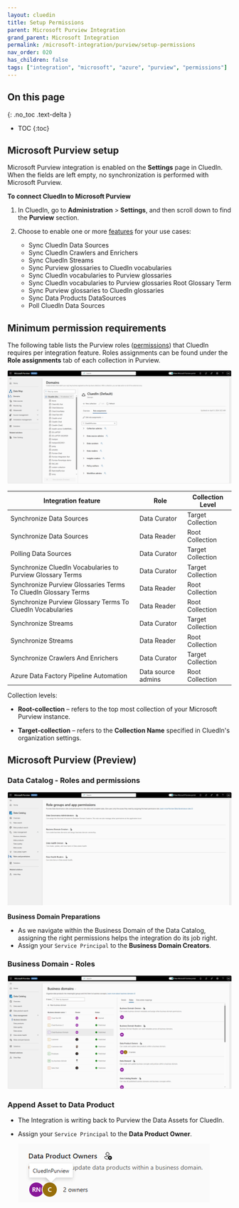 ```yaml
---
layout: cluedin
title: Setup Permissions
parent: Microsoft Purview Integration
grand_parent: Microsoft Integration
permalink: /microsoft-integration/purview/setup-permissions
nav_order: 020
has_children: false
tags: ["integration", "microsoft", "azure", "purview", "permissions"]
---
```

## On this page
{: .no_toc .text-delta }
- TOC
{:toc}

## Microsoft Purview setup

Microsoft Purview integration is enabled on the **Settings** page in CluedIn. When the fields are left empty, no synchronization is performed with Microsoft Purview.

**To connect CluedIn to Microsoft Purview**

1. In CluedIn, go to **Administration** > **Settings**, and then scroll down to find the **Purview** section.

3. Choose to enable one or more [features](/microsoft-integration/purview/introduction) for your use cases:

    - Sync CluedIn Data Sources
    - Sync CluedIn Crawlers and Enrichers
    - Sync CluedIn Streams
    - Sync Purview glossaries to CluedIn vocabularies
    - Sync CluedIn vocabularies to Purview glossaries
    - Sync CluedIn vocabularies to Purview glossaries Root Glossary Term
    - Sync Purview glossaries to CluedIn glossaries
    - Sync Data Products DataSources
    - Poll CluedIn Data Sources

## Minimum permission requirements

The following table lists the Purview roles ([permissions](https://learn.microsoft.com/en-us/azure/purview/catalog-permissions)) that CluedIn requires per integration feature. Roles assignments can be found under the **Role assignments** tab of each collection in Purview.
  
  ![Role Assignments](./media/role-assignments.png)

| Integration feature | Role | Collection Level |
| ---- | ------ | ------- |
| Synchronize Data Sources | Data Curator | Target Collection |
| Synchronize Data Sources | Data Reader | Root Collection |
| Polling Data Sources | Data Curator | Target Collection |
| Synchronize CluedIn Vocabularies to Purview Glossary Terms | Data Curator | Target Collection |
| Synchronize Purview Glossaries Terms To CluedIn Glossary Terms | Data Reader | Root Collection |
| Synchronize Purview Glossary Terms To CluedIn Vocabularies | Data Reader | Root Collection |
| Synchronize Streams | Data Curator | Target Collection |
| Synchronize Streams | Data Reader | Root Collection |
| Synchronize Crawlers And Enrichers | Data Curator | Target Collection |
| Azure Data Factory Pipeline Automation | Data source admins | Root Collection |

Collection levels:

- **Root-collection** – refers to the top most collection of your Microsoft Purview instance.

- **Target-collection** – refers to the **Collection Name** specified in CluedIn's organization settings.

## Microsoft Purview (Preview)

### Data Catalog - Roles and permissions

![Role - Data Product Owner](./media/role-groups-and-app-permissions.png)

**Business Domain Preparations**
- As we navigate within the Business Domain of the Data Catalog, assigning the right permissions helps the integration do its job right.
- Assign your `Service Principal` to the **Business Domain Creators**.

### Business Domain - Roles

![Business Domain Roles](./media/business-domain-roles.png)

### Append Asset to Data Product

- The Integration is writing back to Purview the Data Assets for CluedIn.
- Assign your `Service Principal` to the **Data Product Owner**.

  ![Role - Data Product Owner](./media/role-data-product-owner.png)
